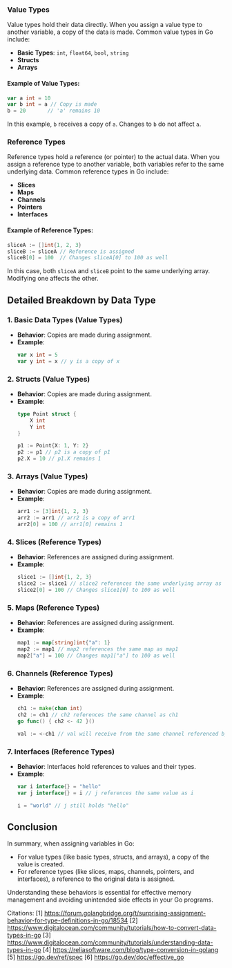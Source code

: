### Value Types
Value types hold their data directly. When you assign a value type to another variable, a copy of the data is made. Common value types in Go include:

- **Basic Types**: `int`, `float64`, `bool`, `string`
- **Structs**
- **Arrays**

#### Example of Value Types:

```go
var a int = 10
var b int = a // Copy is made
b = 20       // 'a' remains 10
```

In this example, `b` receives a copy of `a`. Changes to `b` do not affect `a`.

### Reference Types
Reference types hold a reference (or pointer) to the actual data. When you assign a reference type to another variable, both variables refer to the same underlying data. Common reference types in Go include:

- **Slices**
- **Maps**
- **Channels**
- **Pointers**
- **Interfaces**

#### Example of Reference Types:

```go
sliceA := []int{1, 2, 3}
sliceB := sliceA // Reference is assigned
sliceB[0] = 100  // Changes sliceA[0] to 100 as well
```

In this case, both `sliceA` and `sliceB` point to the same underlying array. Modifying one affects the other.

## Detailed Breakdown by Data Type

### 1. Basic Data Types (Value Types)
- **Behavior**: Copies are made during assignment.
- **Example**:
    ```go
    var x int = 5
    var y int = x // y is a copy of x
    ```

### 2. Structs (Value Types)
- **Behavior**: Copies are made during assignment.
- **Example**:
    ```go
    type Point struct {
        X int
        Y int
    }
    
    p1 := Point{X: 1, Y: 2}
    p2 := p1 // p2 is a copy of p1
    p2.X = 10 // p1.X remains 1
    ```

### 3. Arrays (Value Types)
- **Behavior**: Copies are made during assignment.
- **Example**:
    ```go
    arr1 := [3]int{1, 2, 3}
    arr2 := arr1 // arr2 is a copy of arr1
    arr2[0] = 100 // arr1[0] remains 1
    ```

### 4. Slices (Reference Types)
- **Behavior**: References are assigned during assignment.
- **Example**:
    ```go
    slice1 := []int{1, 2, 3}
    slice2 := slice1 // slice2 references the same underlying array as slice1
    slice2[0] = 100 // Changes slice1[0] to 100 as well
    ```

### 5. Maps (Reference Types)
- **Behavior**: References are assigned during assignment.
- **Example**:
    ```go
    map1 := map[string]int{"a": 1}
    map2 := map1 // map2 references the same map as map1
    map2["a"] = 100 // Changes map1["a"] to 100 as well
    ```

### 6. Channels (Reference Types)
- **Behavior**: References are assigned during assignment.
- **Example**:
    ```go
    ch1 := make(chan int)
    ch2 := ch1 // ch2 references the same channel as ch1
    go func() { ch2 <- 42 }()
    
    val := <-ch1 // val will receive from the same channel referenced by ch2
    ```

### 7. Interfaces (Reference Types)
- **Behavior**: Interfaces hold references to values and their types.
- **Example**:
    ```go
    var i interface{} = "hello"
    var j interface{} = i // j references the same value as i
    
    i = "world" // j still holds "hello"
    ```

## Conclusion

In summary, when assigning variables in Go:
- For value types (like basic types, structs, and arrays), a copy of the value is created.
- For reference types (like slices, maps, channels, pointers, and interfaces), a reference to the original data is assigned.

Understanding these behaviors is essential for effective memory management and avoiding unintended side effects in your Go programs.

Citations:
[1] https://forum.golangbridge.org/t/surprising-assignment-behavior-for-type-definitions-in-go/18534
[2] https://www.digitalocean.com/community/tutorials/how-to-convert-data-types-in-go
[3] https://www.digitalocean.com/community/tutorials/understanding-data-types-in-go
[4] https://reliasoftware.com/blog/type-conversion-in-golang
[5] https://go.dev/ref/spec
[6] https://go.dev/doc/effective_go